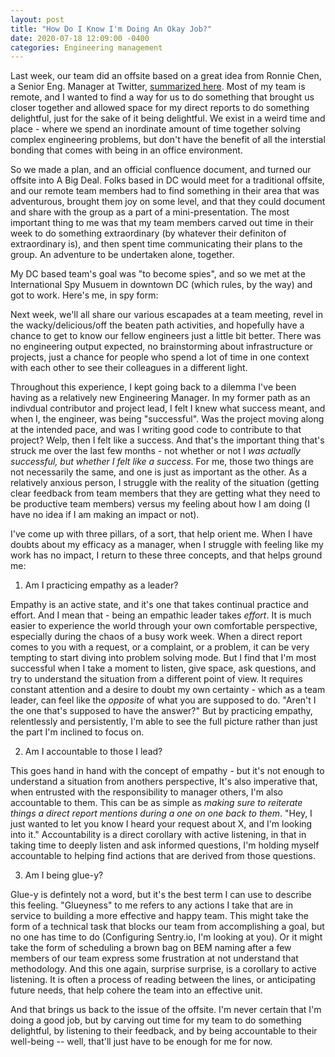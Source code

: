 ```yaml
---
layout: post
title: "How Do I Know I'm Doing An Okay Job?"
date: 2020-07-18 12:09:00 -0400
categories: Engineering management
---
```


Last week, our team did an offsite based on a great idea from Ronnie Chen, a Senior Eng. Manager at Twitter, [summarized here](https://twitter.com/rondoftw/status/1304143989939949568). Most of my team is remote, and I wanted to find a way for us to do something that brought us closer together and allowed space for my direct reports to do something delightful, just for the sake of it being delightful. We exist in a weird time and place - where we spend an inordinate amount of time together solving complex engineering problems, but don't have the benefit of all the interstial bonding that comes with being in an office environment. 

So we made a plan, and an official confluence document, and turned our offsite into A Big Deal. Folks based in DC would meet for a traditional offsite, and our remote team members had to find something in their area that was adventurous, brought them joy on some level, and that they could document and share with the group as a part of a mini-presentation. The most important thing to me was that my team members carved out time in their week to do something extraordinary (by whatever their definiton of extraordinary is), and then spent time communicating their plans to the group. An adventure to be undertaken alone, together. 

My DC based team's goal was "to become spies", and so we met at the International Spy Musuem in downtown DC (which rules, by the way) and got to work. Here's me, in spy form:

Next week, we'll all share our various escapades at a team meeting, revel in the wacky/delicious/off the beaten path activities, and hopefully have a chance to get to know our fellow engineers just a little bit better. There was no engineering output expected, no brainstorming about infrastructure or projects, just a chance for people who spend a lot of time in one context with each other to see their colleagues in a different light.

Throughout this experience, I kept going back to a dilemma I've been having as a relatively new Engineering Manager. In my former path as an indivdual contributor and project lead, I felt I knew what success meant, and when I, the engineer, was being "successful". Was the project moving along at the intended pace, and was I writing good code to contribute to that project? Welp, then I felt like a success. And that's the important thing that's struck me over the last few months - not whether or not I *was actually successful, but whether I felt like a success*. For me, those two things are not necessarily the same, and one is just as important as the other. As a relatively anxious person, I struggle with the reality of the situation (getting clear feedback from team members that they are getting what they need to be productive team members) versus my feeling about how I am doing (I have no idea if I am making an impact or not).

I've come up with three pillars, of a sort, that help orient me. When I have doubts about my efficacy as a manager, when I struggle with feeling like my work has no impact, I return to these three concepts, and that helps ground me:

1. Am I practicing empathy as a leader?

Empathy is an active state, and it's one that takes continual practice and effort. And I mean that - being an empathic leader takes *effort*. It is much easier to experience the world through your own comfortable perspective, especially during the chaos of a busy work week. When a direct report comes to you with a request, or a complaint, or a problem, it can be very tempting to start diving into problem solving mode. But I find that I'm most successful when I take a moment to listen, give space, ask questions, and try to understand the situation from a different point of view. It requires constant attention and a desire to doubt my own certainty - which as a team leader, can feel like the *opposite* of what you are supposed to do. "Aren't I the one that's supposed to have the answer?" But by practicing empathy, relentlessly and persistently, I'm able to see the full picture rather than just the part I'm inclined to focus on.

2. Am I accountable to those I lead?

This goes hand in hand with the concept of empathy - but it's not enough to understand a situation from anothers perspective, It's also imperative that, when entrusted with the responsibility to manager others, I'm also accountable to them. This can be as simple as *making sure to reiterate things a direct report mentions during a one on one back to them*. "Hey, I just wanted to let you know I heard your request about X, and I'm looking into it." Accountability is a direct corollary with active listening, in that in taking time to deeply listen and ask informed questions, I'm holding myself accountable to helping find actions that are derived from those questions.

3. Am I being glue-y?

Glue-y is defintely not a word, but it's the best term I can use to describe this feeling. "Glueyness" to me refers to any actions I take that are in service to building a more effective and happy team. This might take the form of a technical task that blocks our team from accomplishing a goal, but no one has time to do (Configuring Sentry.io, I'm looking at you). Or it might take the form of scheduling a brown bag on BEM naming after a few members of our team express some frustration at not understand that methodology. And this one again, surprise surprise, is a corollary to active listening. It is often a process of reading between the lines, or anticipating future needs, that help cohere the team into an effective unit.

And that brings us back to the issue of the offsite. I'm never certain that I'm doing a good job, but by carving out time for my team to do something delightful, by listening to their feedback, and by being accountable to their well-being -- well, that'll just have to be enough for me for now. 
